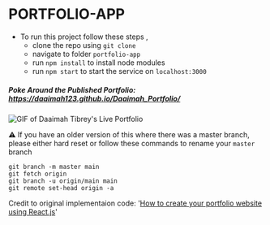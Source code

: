 # PORTFOLIO-APP 

- To run this project follow these steps , 
  - clone the repo using `git clone`
  - navigate to folder `portfolio-app`
  - run `npm install` to install node modules
  - run `npm start` to start the service on `localhost:3000`
    
##### Poke Around the Published Portfolio: https://daaimah123.github.io/Daaimah_Portfolio/

![GIF of Daaimah Tibrey's Live Portfolio](https://github.com/daaimah123/Daaimah_Portfolio/assets/41805952/1e47b627-a06d-47d6-829a-6e1e57ecaa5b)


⚠️ If you have an older version of this where there was a master branch, please either hard reset or follow these commands to rename your `master` branch
```
git branch -m master main
git fetch origin
git branch -u origin/main main
git remote set-head origin -a
```

Credit to original implementaion code: '[How to create your portfolio website using React.js](https://medium.freecodecamp.org/portfolio-app-using-react-618814e35843)'
